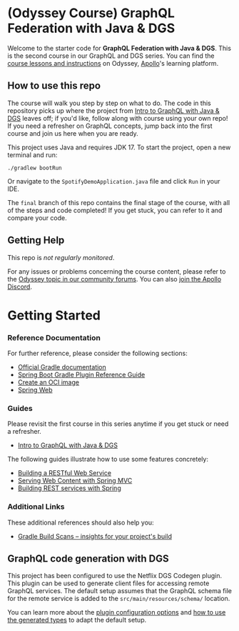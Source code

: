 # (Odyssey Course) GraphQL Federation with Java & DGS

Welcome to the starter code for **GraphQL Federation with Java & DGS**. This is the second course in our GraphQL and DGS series. You can find the [course lessons and instructions](https://apollographql.com/tutorials/dgs-federation) on Odyssey, [Apollo](https://apollographql.com)'s learning platform.

## How to use this repo

The course will walk you step by step on what to do. The code in this repository picks up where the project from [Intro to GraphQL with Java & DGS](http://apollographql.com/tutorials/intro-dgs) leaves off; if you'd like, follow along with course using your own repo! If you need a refresher on GraphQL concepts, jump back into the first course and join us here when you are ready.

This project uses Java and requires JDK 17. To start the project, open a new terminal and run:

`./gradlew bootRun`

Or navigate to the `SpotifyDemoApplication.java` file and click `Run` in your IDE.

The `final` branch of this repo contains the final stage of the course, with all of the steps and code completed! If you get stuck, you can refer to it and compare your code.

## Getting Help

This repo is _not regularly monitored_.

For any issues or problems concerning the course content, please refer to the [Odyssey topic in our community forums](https://community.apollographql.com/tags/c/help/6/odyssey). You can also [join the Apollo Discord](https://discord.gg/graphos).


# Getting Started

### Reference Documentation
For further reference, please consider the following sections:

* [Official Gradle documentation](https://docs.gradle.org)
* [Spring Boot Gradle Plugin Reference Guide](https://docs.spring.io/spring-boot/docs/3.2.0/gradle-plugin/reference/html/)
* [Create an OCI image](https://docs.spring.io/spring-boot/docs/3.2.0/gradle-plugin/reference/html/#build-image)
* [Spring Web](https://docs.spring.io/spring-boot/docs/3.2.0/reference/htmlsingle/index.html#web)

### Guides

Please revisit the first course in this series anytime if you get stuck or need a refresher.
* [Intro to GraphQL with Java & DGS](https://apollographql.com/tutorials/intro-dgs)

The following guides illustrate how to use some features concretely:

* [Building a RESTful Web Service](https://spring.io/guides/gs/rest-service/)
* [Serving Web Content with Spring MVC](https://spring.io/guides/gs/serving-web-content/)
* [Building REST services with Spring](https://spring.io/guides/tutorials/rest/)


### Additional Links
These additional references should also help you:

* [Gradle Build Scans – insights for your project's build](https://scans.gradle.com#gradle)

## GraphQL code generation with DGS

This project has been configured to use the Netflix DGS Codegen plugin.
This plugin can be used to generate client files for accessing remote GraphQL services.
The default setup assumes that the GraphQL schema file for the remote service is added to the `src/main/resources/schema/` location.

You can learn more about the [plugin configuration options](https://netflix.github.io/dgs/generating-code-from-schema/#configuring-code-generation) and
[how to use the generated types](https://netflix.github.io/dgs/generating-code-from-schema/) to adapt the default setup.


